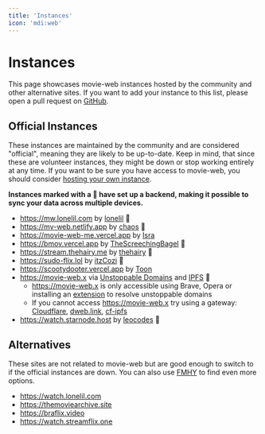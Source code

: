 ```yaml
---
title: 'Instances'
icon: 'mdi:web'
---
```


# Instances

This page showcases movie-web instances hosted by the community and other alternative sites. If you want to add your instance to this list, please open a pull request on [GitHub](https://github.com/movie-web/docs).

## Official Instances

These instances are maintained by the community and are considered "official", meaning they are likely to be up-to-date. Keep in mind, that since these are volunteer instances, they might be down or stop working entirely at any time. If you want to be sure you have access to movie-web, you should consider [hosting your own instance](../1.self-hosting/1.hosting-intro.md). 

<b>Instances marked with a 💾 have set up a backend, making it possible to sync your data across multiple devices.</b>

* https://mw.lonelil.com by [lonelil](https://github.com/lonelil) 💾
* https://mv-web.netlify.app by [chaos](https://github.com/qtchaos) 💾
* https://movie-web-me.vercel.app by [Isra](https://github.com/zisra)
* https://bmov.vercel.app by [TheScreechingBagel](https://github.com/TheScreechingBagel) 💾
* https://stream.thehairy.me by [thehairy](https://github.com/thehairy) 💾
* https://sudo-flix.lol by [itzCozi](https://gitlab.com/itzCozi) 💾
* https://scootydooter.vercel.app by [Toon](https://github.com/Toon-arch)
* https://movie-web.x via [Unstoppable Domains](https://unstoppabledomains.com) and [IPFS](https://ipfs.tech) 💾
    - https://movie-web.x is only accessible using Brave, Opera or installing an [extension](https://unstoppabledomains.com/extension) to resolve unstoppable domains
    - If you cannot access https://movie-web.x try using a gateway: [Cloudflare](https://cloudflare-ipfs.com/ipns/k51qzi5uqu5diql6nkzokwdvz9511dp9itillc7xhixptq14tk1oz8agh3wrjd), [dweb.link](https://k51qzi5uqu5diql6nkzokwdvz9511dp9itillc7xhixptq14tk1oz8agh3wrjd.ipns.dweb.link), [cf-ipfs](https://k51qzi5uqu5diql6nkzokwdvz9511dp9itillc7xhixptq14tk1oz8agh3wrjd.ipns.cf-ipfs.com)
* https://watch.starnode.host by [leocodes](https://github.com/heyitsleo) 💾


## Alternatives

These sites are not related to movie-web but are good enough to switch to if the official instances are down. You can also use [FMHY](https://fmhy.pages.dev/videopiracyguide) to find even more options.

* https://watch.lonelil.com
* https://themoviearchive.site
* https://braflix.video
* https://watch.streamflix.one
